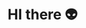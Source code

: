<!-- ### 🦾 Skills
**Strong & Experienced**
<div>
  <span><img src="https://img.shields.io/badge/React-61DAFB?style=flat-square&logo=react&logoColor=fff"/></span>
  <span><img src="https://img.shields.io/badge/Nextjs-000?style=flat-square&logo=next.js&logoColor=fff"/></span>
  <span><img src="https://img.shields.io/badge/TypeScript-0055FF?style=flat-square&logo=typescript&logoColor=fff"/></span>
  <span><img src="https://img.shields.io/badge/AngularJS-E23237?style=flat-square&logo=angularjs&logoColor=fff"/></span>
  <span><img src="https://img.shields.io/badge/Redux-764ABC?style=flat-square&logo=redux&logoColor=fff"/></span>
  <span><img src="https://img.shields.io/badge/Mobx-F24E1E?style=flat-square&logo=mobx&logoColor=fff"/></span>
  <span><img src="https://img.shields.io/badge/SCSS-CC6699?style=flat-square&logo=sass&logoColor=fff"/></span>
  
 </div>
 <br />
 <div>
  <span><img src="https://img.shields.io/badge/Node.js-339933?style=flat-square&logo=node.js&logoColor=fff"/></span>
  <span><img src="https://img.shields.io/badge/tailwindcss-06B6D4?style=flat-square&logo=tailwindcss&logoColor=fff"/></span>
  <span><img src="https://img.shields.io/badge/framer motion-0055FF?style=flat-square&logo=Framer&logoColor=fff"/></span>
  <span><img src="https://img.shields.io/badge/ESLint-4B32C3?style=flat-square&logo=eslint&logoColor=fff"/></span>
 </div>
 <br />
 
**Tools**
<div>
  <span><img src="https://img.shields.io/badge/notion-000?style=flat-square&logo=Notion&logoColor=fff"/></span>
  <span><img src="https://img.shields.io/badge/Figma-F24E1E?style=flat-square&logo=Figma&logoColor=fff"/></span>
 </div>
 <br />

### 📝 Recent Blog
[![Velog's GitHub stats](https://velog-readme-stats.vercel.app/api?name=jvn4dev&color=dark)](https://velog.io/@jvn4dev)  -->
# HI there 👽

